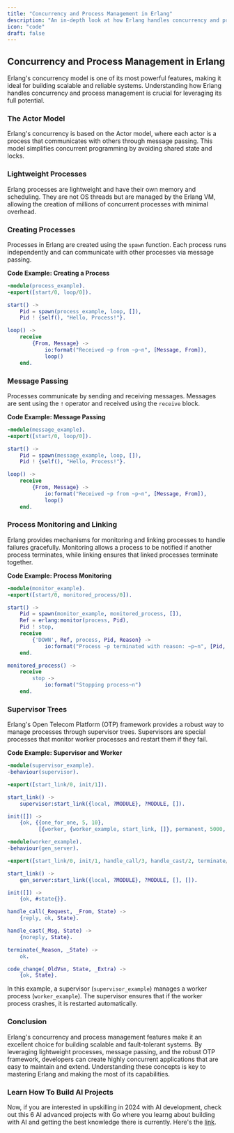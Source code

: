```yaml
---
title: "Concurrency and Process Management in Erlang"
description: "An in-depth look at how Erlang handles concurrency and process management."
icon: "code"
draft: false
---
```


## Concurrency and Process Management in Erlang

Erlang's concurrency model is one of its most powerful features, making it ideal for building scalable and reliable systems. Understanding how Erlang handles concurrency and process management is crucial for leveraging its full potential.

### The Actor Model

Erlang's concurrency is based on the Actor model, where each actor is a process that communicates with others through message passing. This model simplifies concurrent programming by avoiding shared state and locks.

### Lightweight Processes

Erlang processes are lightweight and have their own memory and scheduling. They are not OS threads but are managed by the Erlang VM, allowing the creation of millions of concurrent processes with minimal overhead.

### Creating Processes

Processes in Erlang are created using the `spawn` function. Each process runs independently and can communicate with other processes via message passing.

**Code Example: Creating a Process**

```erlang
-module(process_example).
-export([start/0, loop/0]).

start() ->
    Pid = spawn(process_example, loop, []),
    Pid ! {self(), "Hello, Process!"}.

loop() ->
    receive
        {From, Message} ->
            io:format("Received ~p from ~p~n", [Message, From]),
            loop()
    end.
```

### Message Passing

Processes communicate by sending and receiving messages. Messages are sent using the `!` operator and received using the `receive` block.

**Code Example: Message Passing**

```erlang
-module(message_example).
-export([start/0, loop/0]).

start() ->
    Pid = spawn(message_example, loop, []),
    Pid ! {self(), "Hello, Process!"}.

loop() ->
    receive
        {From, Message} ->
            io:format("Received ~p from ~p~n", [Message, From]),
            loop()
    end.
```

### Process Monitoring and Linking

Erlang provides mechanisms for monitoring and linking processes to handle failures gracefully. Monitoring allows a process to be notified if another process terminates, while linking ensures that linked processes terminate together.

**Code Example: Process Monitoring**

```erlang
-module(monitor_example).
-export([start/0, monitored_process/0]).

start() ->
    Pid = spawn(monitor_example, monitored_process, []),
    Ref = erlang:monitor(process, Pid),
    Pid ! stop,
    receive
        {'DOWN', Ref, process, Pid, Reason} ->
            io:format("Process ~p terminated with reason: ~p~n", [Pid, Reason])
    end.

monitored_process() ->
    receive
        stop ->
            io:format("Stopping process~n")
    end.
```

### Supervisor Trees

Erlang's Open Telecom Platform (OTP) framework provides a robust way to manage processes through supervisor trees. Supervisors are special processes that monitor worker processes and restart them if they fail.

**Code Example: Supervisor and Worker**

```erlang
-module(supervisor_example).
-behaviour(supervisor).

-export([start_link/0, init/1]).

start_link() ->
    supervisor:start_link({local, ?MODULE}, ?MODULE, []).

init([]) ->
    {ok, {{one_for_one, 5, 10},
          [{worker, {worker_example, start_link, []}, permanent, 5000, worker, [worker_example]}]}}.

-module(worker_example).
-behaviour(gen_server).

-export([start_link/0, init/1, handle_call/3, handle_cast/2, terminate/2, code_change/3]).

start_link() ->
    gen_server:start_link({local, ?MODULE}, ?MODULE, [], []).

init([]) ->
    {ok, #state{}}.

handle_call(_Request, _From, State) ->
    {reply, ok, State}.

handle_cast(_Msg, State) ->
    {noreply, State}.

terminate(_Reason, _State) ->
    ok.

code_change(_OldVsn, State, _Extra) ->
    {ok, State}.
```

In this example, a supervisor (`supervisor_example`) manages a worker process (`worker_example`). The supervisor ensures that if the worker process crashes, it is restarted automatically.

### Conclusion

Erlang's concurrency and process management features make it an excellent choice for building scalable and fault-tolerant systems. By leveraging lightweight processes, message passing, and the robust OTP framework, developers can create highly concurrent applications that are easy to maintain and extend. Understanding these concepts is key to mastering Erlang and making the most of its capabilities.

### Learn How To Build AI Projects

Now, if you are interested in upskilling in 2024 with AI development, check out this 6 AI advanced projects with Go where you learng about building with AI and getting the best knowledge there is currently. Here's the [link](https://akhilsharmatech.gumroad.com/l/zgxqq).
